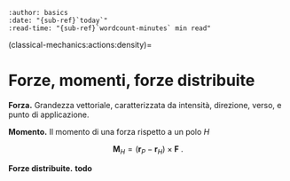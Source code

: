 ```{article-info}
:author: basics
:date: "{sub-ref}`today`"
:read-time: "{sub-ref}`wordcount-minutes` min read"
```

(classical-mechanics:actions:density)=
# Forze, momenti, forze distribuite

**Forza.** Grandezza vettoriale, caratterizzata da intensità, direzione, verso, e punto di applicazione.

**Momento.** Il momento di una forza rispetto a un polo $H$

$$\mathbf{M}_H = (\mathbf{r}_P - \mathbf{r}_H) \times \mathbf{F} \ .$$

**Forze distribuite.** **todo**
